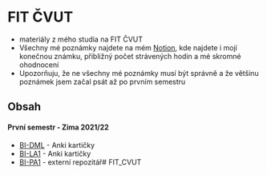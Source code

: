# FIT ČVUT
- materiály z mého studia na FIT ČVUT
- Všechny mé poznámky najdete na mém [Notion][Notion], kde najdete i mojí konečnou známku, přibližný počet strávených hodin a mé skromné ohodnocení
- Upozorňuju, že ne všechny mé poznámky musí být správně a že většinu poznámek jsem začal psát až po prvním semestru

## Obsah
#### První semestr - Zima 2021/22
- [BI-DML][BI-DML] - Anki kartičky
- [BI-LA1][BI-LA1] - Anki kartičky
- [BI-PA1][BI-PA1] - externí repozitář# FIT_CVUT





[Notion]: https://mikesjak.notion.site/6fdd49f9ec5747158cbb47e8191c34f7?v=246b825802ef42c0b90483e510ee9268

[BI-PA1]: https://github.com/mikesjak/FIT_CTU-PA1
[BI-DML]: https://github.com/mikesjak/FIT_CVUT/tree/main/BI-DML
[BI-LA1]: https://github.com/mikesjak/FIT_CVUT/tree/main/BI-LA1
